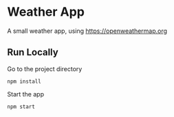 # Weather App

A small weather app, using https://openweathermap.org


## Run Locally

Go to the project directory

```
npm install
```

Start the app

```
npm start
```
